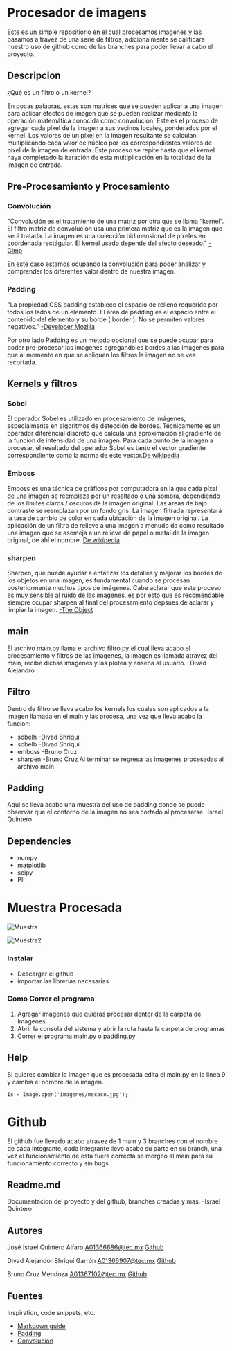 # Procesador de imagens

Este es un simple repositiorio en el cual procesamos imagenes y las pasamos a travez de una serie de filtros, adicionalmente se calificara nuestro uso de github como de las branches para poder llevar a cabo el proyecto.

## Descripcion

¿Qué es un filtro o un kernel?

En pocas palabras, estas son matrices que se pueden aplicar a una imagen para aplicar efectos de imagen que se pueden realizar mediante la operación matemática conocida como convolución. Este es el proceso de agregar cada píxel de la imagen a sus vecinos locales, ponderados por el kernel.
Los valores de un píxel en la imagen resultante se calculan multiplicando cada valor de núcleo por los correspondientes valores de píxel de la imagen de entrada. Este proceso se repite hasta que el kernel haya completado la iteración de esta multiplicación en la totalidad de la imagen de entrada.

## Pre-Procesamiento y Procesamiento

### Convolución
"Convolución es el tratamiento de una matriz por otra que se llama “kernel”. El filtro matriz de convolución usa una primera matriz que es la imagen que será tratada. La imagen es una colección bidimensional de píxeles en coordenada rectágular. El kernel usado depende del efecto deseado." [-Gimp](https://docs.gimp.org/2.6/es/plug-in-convmatrix.html)

En este caso estamos ocupando la convolución para poder analizar y comprender los diferentes valor dentro de nuestra imagen.

### Padding
"La propiedad CSS padding establece el espacio de relleno requerido por todos los lados de un elemento. El área de padding es el espacio entre el contenido del elemento y su borde ( border ). No se permiten valores negativos." [-Developer Mozilla](https://developer.mozilla.org/es/docs/Web/CSS/padding)

Por otro lado Padding es un metodo opcional que se puede ocupar para poder pre-procesar las imagenes agregandoles bordes a las imagenes para que al momento en que se apliquen los filtros la imagen no se vea recortada.

## Kernels y filtros

### Sobel
El operador Sobel es utilizado en procesamiento de imágenes, especialmente en algoritmos de detección de bordes. Técnicamente es un operador diferencial discreto que calcula una aproximación al gradiente de la función de intensidad de una imagen. Para cada punto de la imagen a procesar, el resultado del operador Sobel es tanto el vector gradiente correspondiente como la norma de este vector.[De wikipedia](https://es.wikipedia.org/wiki/Operador_Sobel)

### Emboss
Emboss es una técnica de gráficos por computadora en la que cada píxel de una imagen se reemplaza por un resaltado o una sombra, dependiendo de los límites claros / oscuros de la imagen original. Las áreas de bajo contraste se reemplazan por un fondo gris. La imagen filtrada representará la tasa de cambio de color en cada ubicación de la imagen original. La aplicación de un filtro de relieve a una imagen a menudo da como resultado una imagen que se asemeja a un relieve de papel o metal de la imagen original, de ahí el nombre. [De wikipedia](https://en.wikipedia.org/wiki/Image_embossing)

### sharpen
Sharpen, que puede ayudar a enfatizar los detalles y mejorar los bordes de los objetos en una imagen, es fundamental cuando se procesan posteriormente muchos tipos de imágenes. Cabe aclarar que este proceso es muy sensible al ruido de las imagenes, es por esto que es recomendable siempre ocupar sharpen al final del procesamiento depsues de aclarar y limpiar la imagen. [-The Object](http://www.theobjects.com/dragonfly/dfhelp/4-0/Content/05_Image%20Processing/Sharpening%20Filters.htm#:~:text=The%20Unsharp%20filter%2C%20also%20called,defined%20in%20the%20original%20image.)

## main

El archivo main.py llama el archivo filtro.py el cual lleva acabo el procesamiento y filtros de las imagenes, la imagen es llamada atravez del main, recibe dichas imagenes y las plotea y enseña al usuario. -Divad Alejandro

## Filtro

Dentro de filtro se lleva acabo los kernels los cuales son aplicados a la imagen llamada en el main y las procesa, una vez que lleva acabo la funcion:
* sobelh -Divad Shriqui
* sobelb -Divad Shriqui
* emboss -Bruno Cruz 
* sharpen -Bruno Cruz
Al terminar se regresa las imagenes procesadas al archivo main

## Padding
Aqui se lleva acabo una muestra del uso de padding donde se puede observar que el contorno de la imagen no sea cortado al procesarse -Israel Quintero


## Dependencies
* numpy
* matplotlib
* scipy
* PIL

# Muestra Procesada

![Muestra](https://media.discordapp.net/attachments/615977115296202773/903727054892191824/unknown.png)

![Muestra2](https://media.discordapp.net/attachments/615977115296202773/903728553382805564/unknown.png)

### Instalar

* Descargar el github
* importar las librerias necesarias


### Como Correr el programa

1. Agregar imagenes que quieras procesar dentor de la carpeta de Imagenes
2. Abrir la consola del sistema y abrir la ruta hasta la carpeta de programas
3. Correr el programa main.py o padding.py

## Help

Si quieres cambiar la imagen que es procesada edita el main.py en la linea 9 y cambia el nombre de la imagen.
```
Is = Image.open('imagenes/mecaco.jpg');
```

# Github 
El github fue llevado acabo atravez de 1 main y 3 branches con el nombre de cada integrante, cada integrante llevo acabo su parte en su branch, una vez el funcionamiento de esta fuera correcta se mergeo al main para su funcionamiento correcto y sin bugs

## Readme.md
Documentacion del proyecto y del github, branches creadas y mas. -Israel Quintero


## Autores

José Israel Quintero Alfaro 
A01366686@tec.mx
[Github](https://github.com/JIQA-24)

Divad Alejandor Shriqui Garrón
A01366907@tec.mx
[Github](https://github.com/Shriqui1)

Bruno Cruz Mendoza
A01367102@tec.mx
[Github](https://github.com/A01367102)


## Fuentes

Inspiration, code snippets, etc.
* [Markdown guide](https://guides.github.com/features/mastering-markdown/)
* [Padding](https://developer.mozilla.org/es/docs/Web/CSS/padding)
* [Convolución](https://docs.gimp.org/2.6/es/plug-in-convmatrix.html)
